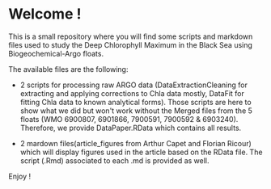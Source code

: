 # Welcome ! 

This is a small repository where you will find some scripts and markdown files used to study the Deep Chlorophyll Maximum in the Black Sea using Biogeochemical-Argo floats.

The available files are the following:

- 2 scripts for processing raw ARGO data (DataExtractionCleaning for extracting and applying corrections to Chla data mostly, DataFit for fitting Chla data to known analytical forms). Those scripts are here to show what we did but won't work without the Merged files from the 5 floats (WMO 6900807, 6901866, 7900591, 7900592 & 6903240). Therefore, we provide DataPaper.RData which contains all results.

- 2 mardown files(article_figures from Arthur Capet and Florian Ricour) which will display figures used in the article based on the RData file. The script (.Rmd) associated to each .md is provided as well.

Enjoy !
